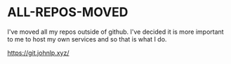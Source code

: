 # ALL-REPOS-MOVED
I've moved all my repos outside of github. I've decided it is more important to me to host my own services and so that is what I do.

https://git.johnlp.xyz/
